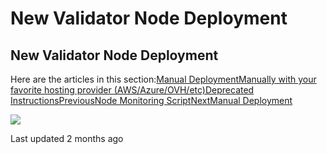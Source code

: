 # New Validator Node Deployment

## New Validator Node Deployment

Here are the articles in this section:[Manual DeploymentManually with your favorite hosting provider \(AWS/Azure/OVH/etc\)](https://www.xdaichain.com/for-validators/node-deployment/manual-deployment)[Deprecated Instructions](https://www.xdaichain.com/for-validators/node-deployment/deprecated-instructions)[PreviousNode Monitoring Script](https://www.xdaichain.com/for-validators/new-validator-process-flow/node-monitoring-script)[NextManual Deployment](https://www.xdaichain.com/for-validators/node-deployment/manual-deployment)

![](https://avatars1.githubusercontent.com/u/424628?v=4)

Last updated 2 months ago

